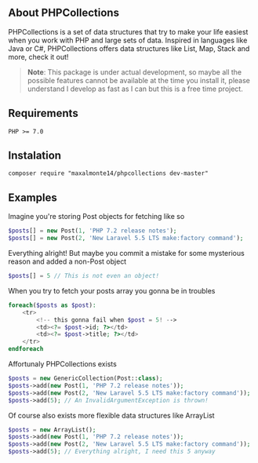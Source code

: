 ## About PHPCollections

PHPCollections is a set of data structures that try to make your life easiest when you work with PHP and large sets of data. Inspired in languages like Java or C#, PHPCollections offers data structures like List, Map, Stack and more, check it out!

> **Note**: This package is under actual development, so maybe all the possible features cannot be available at the time you install it, please understand I develop as fast as I can but this is a free time project.

## Requirements

```
PHP >= 7.0
```

## Instalation

```
composer require "maxalmonte14/phpcollections dev-master"
``` 

## Examples

Imagine you're storing Post objects for fetching like so

```php
$posts[] = new Post(1, 'PHP 7.2 release notes');
$posts[] = new Post(2, 'New Laravel 5.5 LTS make:factory command');
```

Everything alright! But maybe you commit a mistake for some mysterious reason and added a non-Post object

```php
$posts[] = 5 // This is not even an object!
```

When you try to fetch your posts array you gonna be in troubles

```php
foreach($posts as $post):
    <tr>
        <!-- this gonna fail when $post = 5! -->
        <td><?= $post->id; ?></td>
        <td><?= $post->title; ?></td>
    </tr>
endforeach
```

Affortunaly PHPCollections exists

```php
$posts = new GenericCollection(Post::class);
$posts->add(new Post(1, 'PHP 7.2 release notes'));
$posts->add(new Post(2, 'New Laravel 5.5 LTS make:factory command'));
$posts->add(5); // An InvalidArgumentException is thrown!
```

Of course also exists more flexible data structures like ArrayList

```php
$posts = new ArrayList();
$posts->add(new Post(1, 'PHP 7.2 release notes'));
$posts->add(new Post(2, 'New Laravel 5.5 LTS make:factory command'));
$posts->add(5); // Everything alright, I need this 5 anyway
```